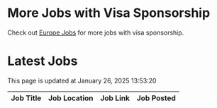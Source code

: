 # More Jobs with Visa Sponsorship

Check out [Europe Jobs](https://github.com/sureshparimi/europejobs#latest-jobs) for more jobs with visa sponsorship.

# Latest Jobs

This page is updated at January 26, 2025 13:53:20

| Job Title | Job Location | Job Link | Job Posted |
| --- | --- | --- | --- |
